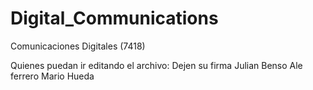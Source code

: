 # Digital_Communications
Comunicaciones Digitales (7418)

Quienes puedan ir editando el archivo: Dejen su firma
Julian Benso
Ale ferrero
Mario Hueda
